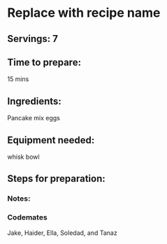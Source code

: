 # Replace with recipe name

## Servings: 7

## Time to prepare: 
15 mins
## Ingredients:
Pancake mix
eggs
## Equipment needed:
whisk 
bowl
## Steps for preparation:



### Notes:



### Codemates #
Jake, Haider, Ella, Soledad, and Tanaz

